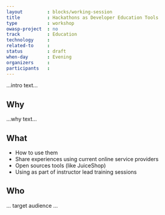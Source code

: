 ```yaml
---
layout         : blocks/working-session
title          : Hackathons as Developer Education Tools
type           : workshop
owasp-project  : no
track          : Education
technology     :
related-to     :
status         : draft
when-day       : Evening
organizers     :
participants   :
---
```


...intro text...

## Why

...why text...

## What

 - How to use them
 - Share experiences using current online service providers
 - Open sources tools (like JuiceShop)
 - Using as part of instructor lead training sessions

## Who

... target audience ...